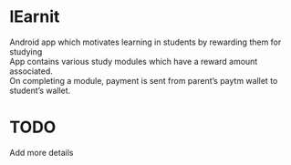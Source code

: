 # lEarnit
Android app which motivates learning in students by rewarding them for studying<br>
App contains various study modules which have a reward amount associated.<br>
On completing a module, payment is sent from parent’s paytm wallet to student’s wallet.<br>

TODO
====
Add more details 
